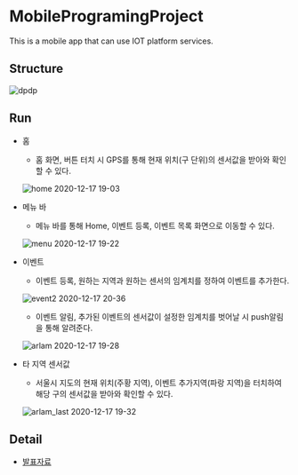 # MobileProgramingProject
 This is a mobile app that can use IOT platform services.
## Structure
![dpdp](https://user-images.githubusercontent.com/55729930/102479882-d5284d80-40a2-11eb-8c92-a6f56d5b07cb.png)

## Run
* 홈
    * 홈 화면, 버튼 터치 시 GPS를 통해 현재 위치(구 단위)의 센서값을 받아와 확인할 수 있다.
    
    ![home 2020-12-17 19-03](https://user-images.githubusercontent.com/55729930/102477066-39e1a900-409f-11eb-8064-63c2e7aac1e6.gif)
 * 메뉴 바
    * 메뉴 바를 통해 Home, 이벤트 등록, 이벤트 목록 화면으로 이동할 수 있다.
    
    ![menu 2020-12-17 19-22](https://user-images.githubusercontent.com/55729930/102477190-5f6eb280-409f-11eb-913f-9e34d473a5cc.gif)
  
* 이벤트
    * 이벤트 등록, 원하는 지역과 원하는 센서의 임계치를 정하여 이벤트를 추가한다. 
    
    ![event2 2020-12-17 20-36](https://user-images.githubusercontent.com/55729930/102483137-a660a600-40a7-11eb-8190-91b6d5d4b024.gif)
    
    * 이벤트 알림, 추가된 이벤트의 센서값이 설정한 임계치를 벗어날 시 push알림을 통해 알려준다.
    
    ![arlam 2020-12-17 19-28](https://user-images.githubusercontent.com/55729930/102477270-7d3c1780-409f-11eb-982a-22e1f31e1650.gif)

* 타 지역 센서값
    * 서울시 지도의 현재 위치(주황 지역), 이벤트 추가지역(파랑 지역)을 터치하여 해당 구의 센서값을 받아와 확인할 수 있다.
    
    ![arlam_last 2020-12-17 19-32](https://user-images.githubusercontent.com/55729930/102477022-2a626000-409f-11eb-8134-7130d0c1ccbf.gif)
    
## Detail
* [발표자료](https://github.com/seongheum-ssu/2020-2-2150686801/blob/main/projects/02-04-%EC%98%A4%ED%94%88%EC%86%8C%EC%8A%A4%20IoT%20%ED%94%8C%EB%9E%AB%ED%8F%BC%EC%9D%98%20%EB%AA%A8%EB%B0%94%EC%9D%BC%20%EC%84%9C%EB%B9%84%EC%8A%A4%EC%A0%9C%EA%B3%B5%EC%9D%84%20%EC%9C%84%ED%95%9C%20%EC%96%B4%ED%94%8C%EB%A6%AC%EC%BC%80%EC%9D%B4%EC%85%98.pdf)
